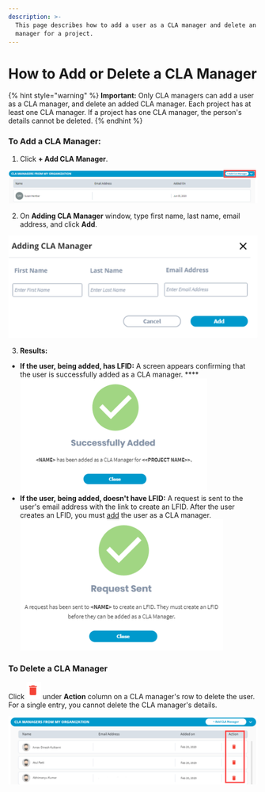 ```yaml
---
description: >-
  This page describes how to add a user as a CLA manager and delete an added CLA
  manager for a project.
---
```


# How to Add or Delete a CLA Manager

{% hint style="warning" %}
**Important:** Only CLA managers can add a user as a CLA manager, and delete an added CLA manager. Each project has at least one CLA manager. If a project has one CLA manager, the person's details cannot be deleted.
{% endhint %}

### To Add a CLA Manager:

1. Click **+ Add CLA Manager**.

![](../../../../.gitbook/assets/add-cla-manager.png)

2. On **Adding CLA Manager** window, type first name, last name, email address, and click **Add**.

![Adding CLA Manager](../../../../.gitbook/assets/adding-cla-manager-window.png)

3. **Results:**

* **If the user, being added, has LFID:** A screen appears confirming that the user is successfully added as a CLA manager.   ****![](../../../../.gitbook/assets/cla-manager-successfully-added.png) 
* **If the user, being added, doesn't have LFID:** A request is sent to the user's email address with the link to create an LFID. After the user creates an LFID, you must [add](how-to-add-or-delete-a-cla-manager.md#to-add-a-cla-manager) the user as a CLA manager.  ![](../../../../.gitbook/assets/request-sent-to-add-a-cla-manager.png) 

### To Delete a CLA Manager

Click ![](../../../../.gitbook/assets/delete-icon.png) under **Action** column on a CLA manager's row to delete the user. For a single entry, you cannot delete the CLA manager's details.

![](../../../../.gitbook/assets/delete-cla-manager.png)

